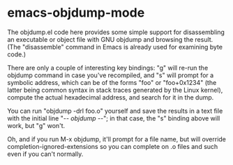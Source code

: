 emacs-objdump-mode
==================

The objdump.el code here provides some simple support for
disassembling an executable or object file with GNU objdump and
browsing the result. (The "disassemble" command in Emacs is already
used for examining byte code.)

There are only a couple of interesting key bindings: "g" will re-run
the objdump command in case you've recompiled, and "s" will prompt for
a symbolic address, which can be of the forms "foo" or "foo+0x1234"
(the latter being common syntax in stack traces generated by the Linux
kernel), compute the actual hexadecimal address, and search for it in
the dump.

You can run "objdump -drl foo.o" yourself and save the results in a
text file with the initial line "-*- objdump -*-"; in that case, the
"s" binding above will work, but "g" won't.

Oh, and if you run M-x objdump, it'll prompt for a file name, but will
override completion-ignored-extensions so you can complete on .o files
and such even if you can't normally.
